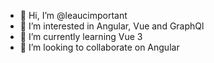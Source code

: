 - 👋 Hi, I’m @leaucimportant
- 👀 I’m interested in Angular, Vue and GraphQl
- 🌱 I’m currently learning Vue 3
- 💞️ I’m looking to collaborate on Angular


<!---
- 📫 How to reach me ...
leaucimportant/leaucimportant is a ✨ special ✨ repository because its `README.md` (this file) appears on your GitHub profile.
You can click the Preview link to take a look at your changes.
--->
